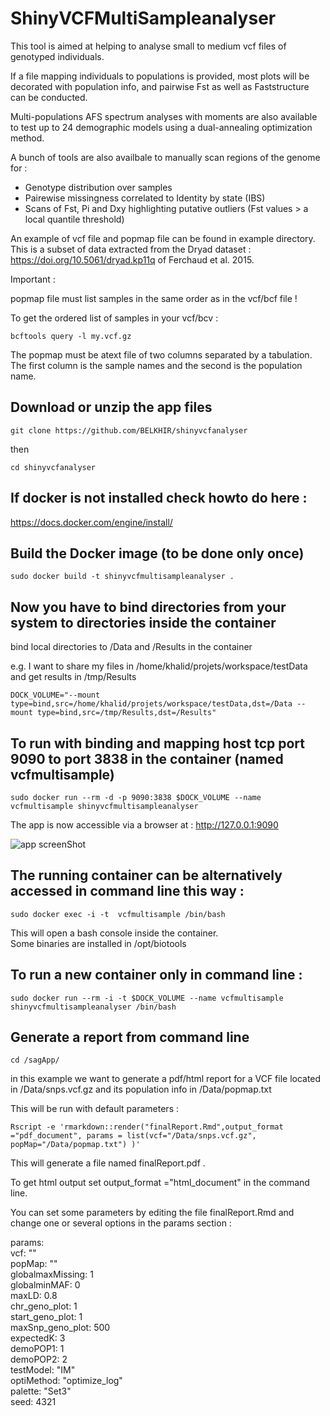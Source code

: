 # ShinyVCFMultiSampleanalyser
This tool is aimed at helping to analyse small to medium vcf files of genotyped individuals.

If a file mapping individuals to populations is provided, most plots will be decorated with population info, and pairwise Fst as well as Faststructure can be conducted.

Multi-populations AFS spectrum analyses with moments are also available to test up to 24 demographic models using a dual-annealing optimization method.

A bunch of tools are also availbale to manually scan regions of the genome for :

* Genotype distribution over samples
* Pairewise missingness correlated to Identity by state (IBS)
* Scans of Fst, Pi and Dxy highlighting putative outliers (Fst values > a local quantile threshold)

An example of vcf file and popmap file can be found in example directory. This is a subset of data extracted from the Dryad dataset : https://doi.org/10.5061/dryad.kp11q of Ferchaud et al. 2015.

Important :

popmap file must list samples in the same order as in the vcf/bcf file !

To get the ordered list of samples in your vcf/bcv :

``` bcftools query -l my.vcf.gz ```

The popmap must be atext file of two columns separated by a tabulation. The first column is the sample names and the second is the population name.


## Download or unzip the app files

 `git clone https://github.com/BELKHIR/shinyvcfanalyser`
 
 then
 
 `cd shinyvcfanalyser`

## If docker is not installed check howto do here : 
  https://docs.docker.com/engine/install/

## Build the Docker image (to be done only once)
`sudo docker build -t shinyvcfmultisampleanalyser .`

## Now you have to bind directories from your system to directories inside the container
  
bind local directories to /Data and /Results in the container
  
e.g. I want to share my files in /home/khalid/projets/workspace/testData and get results in /tmp/Results
  
`DOCK_VOLUME="--mount type=bind,src=/home/khalid/projets/workspace/testData,dst=/Data --mount type=bind,src=/tmp/Results,dst=/Results"`
  
## To run with binding and mapping host tcp port 9090 to port 3838 in the container (named vcfmultisample)

`sudo docker run --rm -d -p 9090:3838 $DOCK_VOLUME --name vcfmultisample shinyvcfmultisampleanalyser`

The app is now accessible via a browser at : http://127.0.0.1:9090


![app screenShot](bcftools_stats.png)

## The running container can be alternatively accessed in command line this way :

`sudo docker exec -i -t  vcfmultisample /bin/bash`

This will open a bash console inside the container.  
Some binaries are installed in /opt/biotools  

## To run a new container only in command line :

`sudo docker run --rm -i -t $DOCK_VOLUME --name vcfmultisample shinyvcfmultisampleanalyser /bin/bash `  


## Generate a report from command line

`cd /sagApp/`

in this example  we want to generate a pdf/html report for a VCF file located in /Data/snps.vcf.gz and its population info in /Data/popmap.txt  

This will be run with default parameters :  

`Rscript -e 'rmarkdown::render("finalReport.Rmd",output_format ="pdf_document", params = list(vcf="/Data/snps.vcf.gz", popMap="/Data/popmap.txt") )'`

This will generate a file named finalReport.pdf .  

To get html output set output_format ="html_document" in the command line.  


You can set some parameters by editing the file finalReport.Rmd and change one or several options in the params section :  

params:  
    vcf: ""  
    popMap: ""  
    globalmaxMissing: 1  
    globalminMAF: 0  
    maxLD: 0.8  
    chr_geno_plot: 1  
    start_geno_plot: 1  
    maxSnp_geno_plot: 500  
    expectedK: 3  
    demoPOP1: 1  
    demoPOP2: 2  
    testModel: "IM"  
    optiMethod: "optimize_log"  
    palette: "Set3"  
    seed: 4321  


